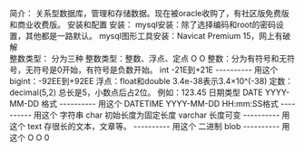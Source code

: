 简介：
    关系型数据库，管理和存储数据。现在被oracle收购了，有社区版免费版和商业收费版。
安装和配置
    安装：
        mysql安装：除了选择编码和root的密码设置，其他都是一路默认。
        mysql图形工具安装：Navicat Premium 15，网上有破解                                                                                                                    
整数类型： 分为三种
    整数类型：整数、浮点、定点                                                                                                                                                                                                                                                                                                                                                                                                                                                                                           O                                                                                                                                                                        O 
        整数：分为有符号和无符号，无符号是0开始，有符号是负数开始。
            int -21E到+21E           ---------- 用这个
            bigint：-92EE到+92EE
        浮点：float和double 
            3.4e-38表示3.4×10^(-38)
        定数：
            decimal(5,2)  总长是5，小数点后占2位。 例如：123.45
    日期类型
        DATE       YYYY-MM-DD 格式    ---------- 用这个
        DATETIME   YYYY-MM-DD HH:mm:SS格式    ---------- 用这个
    字符串
        char    初始长度为固定长度
        varchar  长度可变   ---------- 用这个
        text     存很长的文本，文章等。 ---------- 用这个
    二进制
        blob        ---------- 用这个                                                                                                                                                                                                                                                                                                                                                               O                                                                                                                                                                        O       0